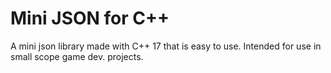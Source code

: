 # Mini JSON for C++

A mini json library made with C++ 17 that is easy to use. Intended for use in small scope game dev. projects.
